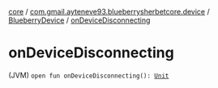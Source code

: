 [core](../../index.md) / [com.gmail.ayteneve93.blueberrysherbetcore.device](../index.md) / [BlueberryDevice](index.md) / [onDeviceDisconnecting](./on-device-disconnecting.md)

# onDeviceDisconnecting

(JVM) `open fun onDeviceDisconnecting(): `[`Unit`](https://kotlinlang.org/api/latest/jvm/stdlib/kotlin/-unit/index.html)